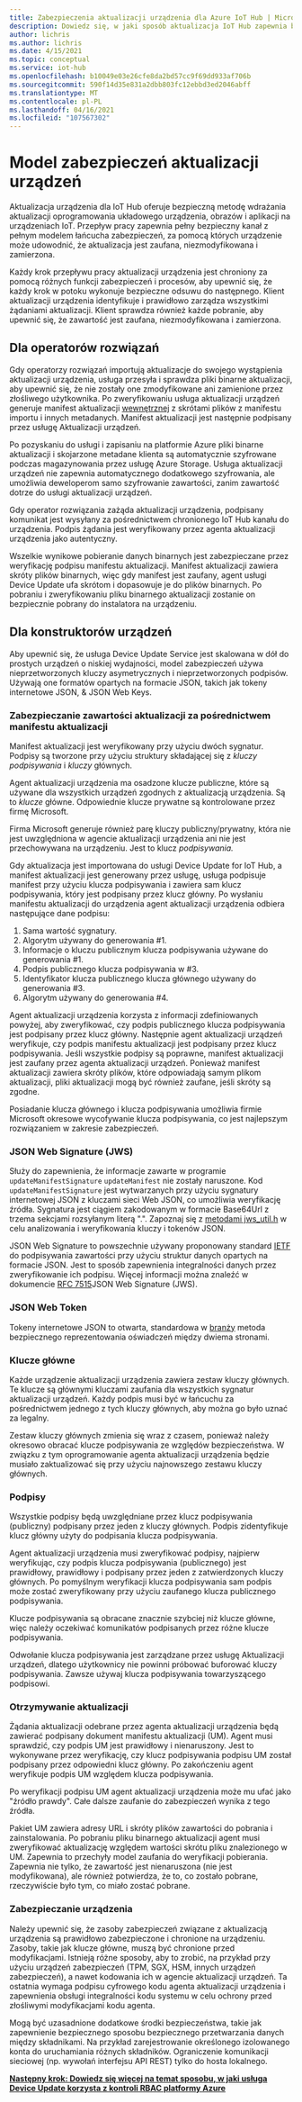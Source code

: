 ```yaml
---
title: Zabezpieczenia aktualizacji urządzenia dla Azure IoT Hub | Microsoft Docs
description: Dowiedz się, w jaki sposób aktualizacja IoT Hub zapewnia bezpieczne aktualizowanie urządzeń.
author: lichris
ms.author: lichris
ms.date: 4/15/2021
ms.topic: conceptual
ms.service: iot-hub
ms.openlocfilehash: b10049e03e26cfe8da2bd57cc9f69dd933af706b
ms.sourcegitcommit: 590f14d35e831a2dbb803fc12ebbd3ed2046abff
ms.translationtype: MT
ms.contentlocale: pl-PL
ms.lasthandoff: 04/16/2021
ms.locfileid: "107567302"
---
```

# <a name="device-update-security-model"></a>Model zabezpieczeń aktualizacji urządzeń

Aktualizacja urządzenia dla IoT Hub oferuje bezpieczną metodę wdrażania aktualizacji oprogramowania układowego urządzenia, obrazów i aplikacji na urządzeniach IoT. Przepływ pracy zapewnia pełny bezpieczny kanał z pełnym modelem łańcucha zabezpieczeń, za pomocą których urządzenie może udowodnić, że aktualizacja jest zaufana, niezmodyfikowana i zamierzona.

Każdy krok przepływu pracy aktualizacji urządzenia jest chroniony za pomocą różnych funkcji zabezpieczeń i procesów, aby upewnić się, że każdy krok w potoku wykonuje bezpieczne odsuwu do następnego. Klient aktualizacji urządzenia identyfikuje i prawidłowo zarządza wszystkimi żądaniami aktualizacji. Klient sprawdza również każde pobranie, aby upewnić się, że zawartość jest zaufana, niezmodyfikowana i zamierzona.

## <a name="for-solution-operators"></a>Dla operatorów rozwiązań

Gdy operatorzy rozwiązań importują aktualizacje do swojego wystąpienia aktualizacji urządzenia, usługa przesyła i sprawdza pliki binarne aktualizacji, aby upewnić się, że nie zostały one zmodyfikowane ani zamienione przez złośliwego użytkownika. Po zweryfikowaniu usługa aktualizacji urządzeń generuje manifest aktualizacji [wewnętrznej](./update-manifest.md) z skrótami plików z manifestu importu i innych metadanych. Manifest aktualizacji jest następnie podpisany przez usługę Aktualizacji urządzeń.

Po pozyskaniu do usługi i zapisaniu na platformie Azure pliki binarne aktualizacji i skojarzone metadane klienta są automatycznie szyfrowane podczas magazynowania przez usługę Azure Storage. Usługa aktualizacji urządzeń nie zapewnia automatycznego dodatkowego szyfrowania, ale umożliwia deweloperom samo szyfrowanie zawartości, zanim zawartość dotrze do usługi aktualizacji urządzeń.

Gdy operator rozwiązania zażąda aktualizacji urządzenia, podpisany komunikat jest wysyłany za pośrednictwem chronionego IoT Hub kanału do urządzenia. Podpis żądania jest weryfikowany przez agenta aktualizacji urządzenia jako autentyczny. 

Wszelkie wynikowe pobieranie danych binarnych jest zabezpieczane przez weryfikację podpisu manifestu aktualizacji. Manifest aktualizacji zawiera skróty plików binarnych, więc gdy manifest jest zaufany, agent usługi Device Update ufa skrótom i dopasowuje je do plików binarnych. Po pobraniu i zweryfikowaniu pliku binarnego aktualizacji zostanie on bezpiecznie pobrany do instalatora na urządzeniu.

## <a name="for-device-builders"></a>Dla konstruktorów urządzeń

Aby upewnić się, że usługa Device Update Service jest skalowana w dół do prostych urządzeń o niskiej wydajności, model zabezpieczeń używa nieprzetworzonych kluczy asymetrycznych i nieprzetworzonych podpisów. Używają one formatów opartych na formacie JSON, takich jak tokeny internetowe JSON, & JSON Web Keys.

### <a name="securing-update-content-via-the-update-manifest"></a>Zabezpieczanie zawartości aktualizacji za pośrednictwem manifestu aktualizacji

Manifest aktualizacji jest weryfikowany przy użyciu dwóch sygnatur. Podpisy są tworzone przy użyciu struktury składającej się z *kluczy podpisywania* i *kluczy* głównych.

Agent aktualizacji urządzenia ma osadzone klucze publiczne, które są używane dla wszystkich urządzeń zgodnych z aktualizacją urządzenia. Są to *klucze* główne. Odpowiednie klucze prywatne są kontrolowane przez firmę Microsoft.

Firma Microsoft generuje również parę kluczy publiczny/prywatny, która nie jest uwzględniona w agencie aktualizacji urządzenia ani nie jest przechowywana na urządzeniu. Jest to klucz *podpisywania.*

Gdy aktualizacja jest importowana do usługi Device Update for IoT Hub, a manifest aktualizacji jest generowany przez usługę, usługa podpisuje manifest przy użyciu klucza podpisywania i zawiera sam klucz podpisywania, który jest podpisany przez klucz główny. Po wysłaniu manifestu aktualizacji do urządzenia agent aktualizacji urządzenia odbiera następujące dane podpisu:

1. Sama wartość sygnatury.
2. Algorytm używany do generowania #1.
3. Informacje o kluczu publicznym klucza podpisywania używane do generowania #1.
4. Podpis publicznego klucza podpisywania w #3.
5. Identyfikator klucza publicznego klucza głównego używany do generowania #3.
6. Algorytm używany do generowania #4.

Agent aktualizacji urządzenia korzysta z informacji zdefiniowanych powyżej, aby zweryfikować, czy podpis publicznego klucza podpisywania jest podpisany przez klucz główny. Następnie agent aktualizacji urządzeń weryfikuje, czy podpis manifestu aktualizacji jest podpisany przez klucz podpisywania. Jeśli wszystkie podpisy są poprawne, manifest aktualizacji jest zaufany przez agenta aktualizacji urządzeń. Ponieważ manifest aktualizacji zawiera skróty plików, które odpowiadają samym plikom aktualizacji, pliki aktualizacji mogą być również zaufane, jeśli skróty są zgodne.

Posiadanie klucza głównego i klucza podpisywania umożliwia firmie Microsoft okresowe wycofywanie klucza podpisywania, co jest najlepszym rozwiązaniem w zakresie zabezpieczeń.

### <a name="json-web-signature-jws"></a>JSON Web Signature (JWS)

Służy do zapewnienia, że informacje zawarte w programie `updateManifestSignature` `updateManifest` nie zostały naruszone. Kod `updateManifestSignature` jest wytwarzanych przy użyciu sygnatury internetowej JSON z kluczami sieci Web JSON, co umożliwia weryfikację źródła. Sygnatura jest ciągiem zakodowanym w formacie Base64Url z trzema sekcjami rozsyłanym literą ".".  Zapoznaj się z [metodami jws_util.h](https://github.com/Azure/iot-hub-device-update/tree/main/src/utils/jws_utils) w celu analizowania i weryfikowania kluczy i tokenów JSON.

JSON Web Signature to powszechnie używany proponowany standard [IETF](https://tools.ietf.org/html/rfc7515) do podpisywania zawartości przy użyciu struktur danych opartych na formacie JSON. Jest to sposób zapewnienia integralności danych przez zweryfikowanie ich podpisu. Więcej informacji można znaleźć w dokumencie [RFC 7515](https://www.rfc-editor.org/info/rfc7515)JSON Web Signature (JWS).

### <a name="json-web-token"></a>JSON Web Token

Tokeny internetowe JSON to otwarta, standardowa w [branży](https://tools.ietf.org/html/rfc7519) metoda bezpiecznego reprezentowania oświadczeń między dwiema stronami.

### <a name="root-keys"></a>Klucze główne

Każde urządzenie aktualizacji urządzenia zawiera zestaw kluczy głównych. Te klucze są głównymi kluczami zaufania dla wszystkich sygnatur aktualizacji urządzeń. Każdy podpis musi być w łańcuchu za pośrednictwem jednego z tych kluczy głównych, aby można go było uznać za legalny.

Zestaw kluczy głównych zmienia się wraz z czasem, ponieważ należy okresowo obracać klucze podpisywania ze względów bezpieczeństwa. W związku z tym oprogramowanie agenta aktualizacji urządzenia będzie musiało zaktualizować się przy użyciu najnowszego zestawu kluczy głównych. 

### <a name="signatures"></a>Podpisy

Wszystkie podpisy będą uwzględniane przez klucz podpisywania (publiczny) podpisany przez jeden z kluczy głównych. Podpis zidentyfikuje klucz główny użyty do podpisania klucza podpisywania. 

Agent aktualizacji urządzenia musi zweryfikować podpisy, najpierw weryfikując, czy podpis klucza podpisywania (publicznego) jest prawidłowy, prawidłowy i podpisany przez jeden z zatwierdzonych kluczy głównych. Po pomyślnym weryfikacji klucza podpisywania sam podpis może zostać zweryfikowany przy użyciu zaufanego klucza publicznego podpisywania.

Klucze podpisywania są obracane znacznie szybciej niż klucze główne, więc należy oczekiwać komunikatów podpisanych przez różne klucze podpisywania. 

Odwołanie klucza podpisywania jest zarządzane przez usługę Aktualizacji urządzeń, dlatego użytkownicy nie powinni próbować buforować kluczy podpisywania. Zawsze używaj klucza podpisywania towarzyszącego podpisowi.

### <a name="receiving-updates"></a>Otrzymywanie aktualizacji

Żądania aktualizacji odebrane przez agenta aktualizacji urządzenia będą zawierać podpisany dokument manifestu aktualizacji (UM). Agent musi sprawdzić, czy podpis UM jest prawidłowy i nienaruszony. Jest to wykonywane przez weryfikację, czy klucz podpisywania podpisu UM został podpisany przez odpowiedni klucz główny. Po zakończeniu agent weryfikuje podpis UM względem klucza podpisywania.

Po weryfikacji podpisu UM agent aktualizacji urządzenia może mu ufać jako "źródło prawdy". Całe dalsze zaufanie do zabezpieczeń wynika z tego źródła. 

Pakiet UM zawiera adresy URL i skróty plików zawartości do pobrania i zainstalowania. Po pobraniu pliku binarnego aktualizacji agent musi zweryfikować aktualizację względem wartości skrótu pliku znalezionego w UM. Zapewnia to przechyły model zaufania do weryfikacji pobierania. Zapewnia nie tylko, że zawartość jest nienaruszona (nie jest modyfikowana), ale również potwierdza, że to, co zostało pobrane, rzeczywiście było tym, co miało zostać pobrane. 

### <a name="securing-the-device"></a>Zabezpieczanie urządzenia

Należy upewnić się, że zasoby zabezpieczeń związane z aktualizacją urządzenia są prawidłowo zabezpieczone i chronione na urządzeniu. Zasoby, takie jak klucze główne, muszą być chronione przed modyfikacjami. Istnieją różne sposoby, aby to zrobić, na przykład przy użyciu urządzeń zabezpieczeń (TPM, SGX, HSM, innych urządzeń zabezpieczeń), a nawet kodowania ich w agencie aktualizacji urządzeń. Ta ostatnia wymaga podpisu cyfrowego kodu agenta aktualizacji urządzenia i zapewnienia obsługi integralności kodu systemu w celu ochrony przed złośliwymi modyfikacjami kodu agenta.

Mogą być uzasadnione dodatkowe środki bezpieczeństwa, takie jak zapewnienie bezpiecznego sposobu bezpiecznego przetwarzania danych między składnikami. Na przykład zarejestrowanie określonego izolowanego konta do uruchamiania różnych składników. Ograniczenie komunikacji sieciowej (np. wywołań interfejsu API REST) tylko do hosta lokalnego.

**[Następny krok: Dowiedz się więcej na temat sposobu, w jaki usługa Device Update korzysta z kontroli RBAC platformy Azure](.\device-update-control-access.md)**
